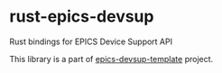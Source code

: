 # rust-epics-devsup

Rust bindings for EPICS Device Support API

This library is a part of [epics-devsup-template](https://github.com/binp-automation/epics-devsup-template) project.
